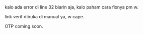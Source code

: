 kalo ada error di line 32 biarin aja, kalo paham cara fixnya pm w.

link verif dibuka di manual ya, w cape.

OTP coming soon.

